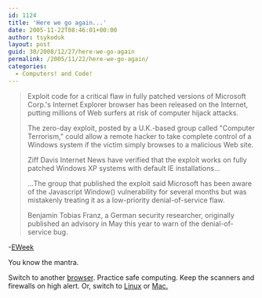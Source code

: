 ```yaml
---
id: 1124
title: 'Here we go again...'
date: 2005-11-22T08:46:01+00:00
author: tsykoduk
layout: post
guid: 30/2008/12/27/here-we-go-again
permalink: /2005/11/22/here-we-go-again/
categories:
  - Computers! and Code!
---
```

<blockquote>Exploit code for a critical flaw in fully patched versions of Microsoft Corp.'s Internet Explorer browser has been released on the Internet, putting millions of Web surfers at risk of computer hijack attacks.

<p>The zero-day exploit, posted by a U.K.-based group called "Computer Terrorism," could allow a remote hacker to take complete control of a Windows system if the victim simply browses to a malicious Web site.</p>


<p>Ziff Davis Internet News have verified that the exploit works on fully patched Windows XP systems with default IE installations...</p>


<p>...The group that published the exploit said Microsoft has been aware of the Javascript Window() vulnerability for several months but was mistakenly treating it as a low-priority denial-of-service flaw.</p>


<p>Benjamin Tobias Franz, a German security researcher, originally published an advisory in May this year to warn of the denial-of-service bug.</blockquote></p>


<p>-<a href="http://www.eweek.com/article2/0,1759,1891749,00.asp?kc=EWRSS03119TX1K0000594">EWeek</a></p>


<p>You know the mantra.</p>


<p>Switch to another <a href="http://www.browsehappy.com">browser</a>. Practice safe computing. Keep the scanners and firewalls on high alert. Or, switch to <a href="http://www.ubuntulinux.org">Linux</a> or <a href="http://www.apple.com">Mac.</a></p>